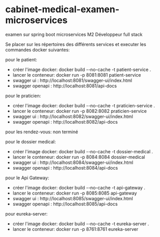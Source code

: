 # cabinet-medical-examen-microservices
examen sur spring boot microservices M2 Développeur full stack

Se placer sur les répertoires des différents services et executer les commandes docker suivantes: 

pour le patient:
 * créer l'image docker: docker build --no-cache -t patient-service .
 * lancer le conteneur: docker run -p 8081:8081 patient-service
 * swagger ui : http://localhost:8081/swagger-ui/index.html
 * swagger openapi : http://localhost:8081/api-docs

pour le praticien:
* créer l'image docker: docker build --no-cache -t praticien-service .
* lancer le conteneur: docker run -p 8082:8082 praticien-service
* swagger ui : http://localhost:8082/swagger-ui/index.html
* swagger openapi : http://localhost:8082/api-docs

pour les rendez-vous:
non terminé

pour le dossier medical:
* créer l'image docker: docker build --no-cache -t dossier-medical .
* lancer le conteneur: docker run -p 8084:8084 dossier-medical
* swagger ui : http://localhost:8084/swagger-ui/index.html
* swagger openapi : http://localhost:8084/api-docs

pour le Api Gateway:
* créer l'image docker: docker build --no-cache -t api-gateway .
* lancer le conteneur: docker run -p 8085:8085 api-gateway
* swagger ui : http://localhost:8085/swagger-ui/index.html
* swagger openapi : http://localhost:8085/api-docs

pour eureka-server:
* créer l'image docker: docker build --no-cache -t eureka-server .
* lancer le conteneur: docker run -p 8761:8761 eureka-server
